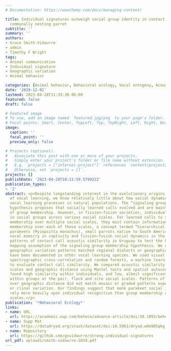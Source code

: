 ```yaml
---
# Documentation: https://wowchemy.com/docs/managing-content/

title: Individual signatures outweigh social group identity in contact calls of a
  communally nesting parrot
subtitle: ''
summary: ''
authors:
- Grace Smith-Vidaurre
- admin
- Timothy F Wright
tags:
- Animal communication
- Individual signature
- Geographic variation
- Animal behavior

categories: [Animal behavior, Behavioral ecology, Vocal ontogeny, Acoustic communication, Parrots]
date: '2019-12-01'
lastmod: 2023-04-28T11:33:38-06:00
featured: false
draft: false

# Featured image
# To use, add an image named `featured.jpg/png` to your page's folder.
# Focal points: Smart, Center, TopLeft, Top, TopRight, Left, Right, BottomLeft, Bottom, BottomRight.
image:
  caption: ''
  focal_point: ''
  preview_only: false

# Projects (optional).
#   Associate this post with one or more of your projects.
#   Simply enter your project's folder or file name without extension.
#   E.g. `projects = ["internal-project"]` references `content/project/deep-learning/index.md`.
#   Otherwise, set `projects = []`.
projects: []
publishDate: '2023-04-28T18:11:59.579922Z'
publication_types:
- '2'
abstract: <p>Despite longstanding interest in the evolutionary origins and maintenance
  of vocal learning, we know relatively little about how social dynamics influence
  vocal learning processes in natural populations. The “signaling group membership”
  hypothesis proposes that socially learned calls evolved and are maintained as signals
  of group membership. However, in fission–fusion societies, individuals can interact
  in social groups across various social scales. For learned calls to signal group
  membership over multiple social scales, they must contain information about group
  membership over each of these scales, a concept termed “hierarchical mapping.” Monk
  parakeets (Myiopsitta monachus), small parrots native to South America, exhibit
  vocal mimicry in captivity and fission–fusion social dynamics in the wild. We examined
  patterns of contact call acoustic similarity in Uruguay to test the hierarchical
  mapping assumption of the signaling group membership hypothesis. We also asked whether
  geographic variation patterns matched regional dialects or geographic clines that
  have been documented in other vocal learning species. We used visual inspection,
  spectrographic cross-correlation and random forests, a machine learning approach,
  to evaluate contact call similarity. We compared acoustic similarity across social
  scales and geographic distance using Mantel tests and spatial autocorrelation. We
  found high similarity within individuals, and low, albeit significant, similarity
  within groups at the pair, flock and site social scales. Patterns of acoustic similarity
  over geographic distance did not match mosaic or graded patterns expected in dialectal
  or clinal variation. Our findings suggest that monk parakeet social interactions
  rely more heavily upon individual recognition than group membership at higher social
  scales.</p>
publication: '*Behavioral Ecology*'
links:
- name: URL
  url: https://academic.oup.com/beheco/advance-article/doi/10.1093/beheco/arz202/5680715
- name: Supp Mat
  url: https://datadryad.org/stash/dataset/doi:10.5061/dryad.w6m905qkg
- name: Repository
  url: https://github.com/gsvidaurre/strong-individual-signatures  
url_pdf: uploads/smith-vidaurre-2019.pdf
---
```

